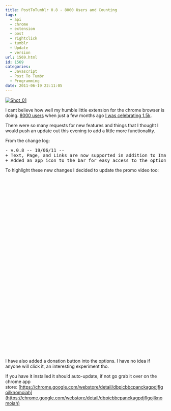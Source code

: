 ```yaml
---
title: PostToTumblr 0.8 - 8000 Users and Counting
tags:
  - api
  - chrome
  - extension
  - post
  - rightclick
  - tumblr
  - Update
  - version
url: 1569.html
id: 1569
categories:
  - Javascript
  - Post To Tumbr
  - Programming
date: 2011-06-19 22:11:05
---
```


[![](https://mikecann.co.uk/wp-content/uploads/2011/06/Shot_01.png "Shot_01")](https://mikecann.co.uk/wp-content/uploads/2011/06/Shot_01.png)

I cant believe how well my humble little extension for the chrome browser is doing. [8000 users](https://chrome.google.com/webstore/developer/detail/dbpicbbcpanckagpdjflgojlknomoiah/publish-accepted) when just a few months ago [I was celebrating 1.5k](https://mikecann.co.uk/personal-project/posttotumblrs-1628th-user-celebration/).
<!-- more -->
There were so many requests for new features and things that I thought I would push an update out this evening to add a little more functionality.

From the change log:
<pre id="cx-desc-text">- v.0.8 -- 19/06/11 --
+ Text, Page, and Links are now supported in addition to Images
+ Added an app icon to the bar for easy access to the options</pre>
To highlight these new changes I decided to update the promo video too:

<object width="700" height="555"><param name="movie" value="https://www.youtube.com/v/hvqjEXdAeqI?version=3&amp;hl=en_GB&amp;hd=1" /><param name="allowFullScreen" value="true" /><param name="allowscriptaccess" value="always" /><embed type="application/x-shockwave-flash" width="700" height="555" src="https://www.youtube.com/v/hvqjEXdAeqI?version=3&amp;hl=en_GB&amp;hd=1" allowscriptaccess="always" allowfullscreen="true"></embed></object>

I have also added a donation button into the options. I have no idea if anyone will click it, an interesting experiment tho.

If you have it installed it should auto-update, if not go grab it over on the chrome app store: [https://chrome.google.com/webstore/detail/dbpicbbcpanckagpdjflgojlknomoiah](https://chrome.google.com/webstore/detail/dbpicbbcpanckagpdjflgojlknomoiah)